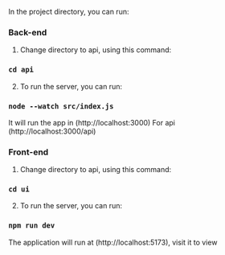 In the project directory, you can run:

### Back-end
1. Change directory to api, using this command:
### `cd api`
2. To run the server, you can run:
### `node --watch src/index.js`

It will run the app in (http://localhost:3000)
For api (http://localhost:3000/api)

### Front-end

1. Change directory to api, using this command:
### `cd ui`
2. To run the server, you can run:
### `npm run dev`

The application will run at (http://localhost:5173), visit it to view







